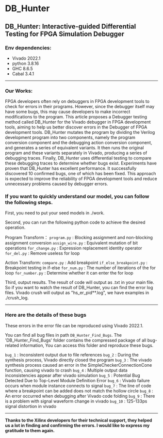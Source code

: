 # DB_Hunter

## DB_Hunter: Interactive-guided Differential Testing for FPGA Simulation Debugger 

### **Env dependencies:**
+ Vivado 2022.1
+ python 3.8.16
+ GHC 8.6.5
+ Cabal 3.4.1

---

### Our Works:
FPGA developers often rely on debuggers in FPGA development tools to check for errors in their programs. However, since the debugger itself may have some bugs, this may cause developers to make incorrect modifications to the program. This article proposes a Debugger testing method called DB_Hunter for the Vivado debugger in FPGA development tools, aiming to help us better discover errors in the Debugger of FPGA development tools. DB_Hunter mutates the program by dividing the Verilog development program into two components, namely the program conversion component and the debugging action conversion component, and generates a series of equivalent variants. It then runs the original program and these variants separately in Vivado, producing a series of debugging traces. Finally, DB_Hunter uses differential testing to compare these debugging traces to determine whether bugs exist. Experiments have proven that DB_Hunter has excellent performance. It successfully discovered 10 confirmed bugs, one of which has been fixed. This approach is expected to improve the reliability of FPGA development tools and reduce unnecessary problems caused by debugger errors.


### **If you want to quickly understand our model, you can follow the following steps.**

First, you need to put your seed models in ./work.

Second, you can run the following python code to achieve the desired operation.

Program Transform：
`program.py` : Blocking assignment and non-blocking assignment conversion
`assign_wire.py` : Equivalent mutation of bit operations
`for_change.py` : Expression replacement identity operator
`for_del.py` : Remove useless for loop

Action Transform:
`compare.py` : Add breakpoint
`if_else_breakpoint.py` : Breakpoint testing in if-else
`for_num.py` : The number of iterations of the for loop
`for_number.py` : Determine whether it can enter the for loop

Third, output results. The result of code will output as .txt in your main file. So if you want to watch the result of DB_Hunter, you can find the error log files. Vivado crush will output as "hs_er_pid**.log", we have examples in ./crush_log.


---

### Here are the details of these bugs
These errors in the error file can be reproduced using Vivado 2022.1.

You can find all bug files in path `DB_Hunter_Find_Bugs`.
The 'DB_Hunter_Find_Bugs' folder contains the compressed package of all bug-related information, You can access this folder and reproduce these bugs.

`bug_1` : Inconsistent output due to file references
`bug_2` : During the synthesis process, Vivado directly closed the program
`bug_3` : The vivado synthesis process caused an error in the SimpleCheckerConnectionCone function, causing vivado to crash
`bug_4` : Multiple output data inconsistencies appear after vivado simulation
`bug_5` : Potential Bug Detected Due to Top-Level Module Definition Error
`bug_6` : Vivado failure occurs when module instance connects to signal
`bug_7` : The line of code where a breakpoint can be added does not match the hollow circle
`bug_8` : An error occurred when debugging after Vivado code folding
`bug_9` : There is a problem with signal waveform change in vivado
`bug_10` : 125-133ps signal distortion in vivado

---
**Thanks to the Xilinx developers for their technical support, they helped us a lot in finding and confirming the errors. I would like to express my gratitude to them again.**

